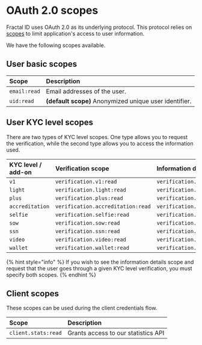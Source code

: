 # OAuth 2.0 scopes

Fractal ID uses OAuth 2.0 as its underlying protocol. This protocol relies on [scopes](https://oauth.net/2/scope/) to limit application's access to user information.

We have the following scopes available.

## User basic scopes

| Scope | Description |
| :--- | :--- |
| `email:read` | Email addresses of the user. |
| `uid:read` | **\(default scope\)** Anonymized unique user identifier. |

## User KYC level scopes

There are two types of KYC level scopes. One type allows you to request the verification, while the second type allows you to access the information used.

| KYC level / add-on | Verification scope | Information details scope |
| :--- | :--- | :--- |
| `v1` | `verification.v1:read` | `verification.v1.details:read` |
| `light` | `verification.light:read` | `verification.light.details:read` |
| `plus` | `verification.plus:read` | `verification.plus.details:read` |
| `accreditation` | `verification.accreditation:read` | `verification.accreditation.details:read` |
| `selfie` | `verification.selfie:read` | `verification.selfie.details:read` |
| `sow` | `verification.sow:read` | `verification.sow.details:read` |
| `ssn` | `verification.ssn:read` | `verification.ssn.details:read` |
| `video` | `verification.video:read` | `verification.video.details:read` |
| `wallet` | `verification.wallet:read` | `verification.wallet.details:read` |

{% hint style="info" %}
If you wish to see the information details scope and request that the user goes through a given KYC level verification, you must specify both scopes.
{% endhint %}

## Client scopes

These scopes can be used during the client credentials flow.

| Scope | Description |
| :--- | :--- |
| `client.stats:read` | Grants access to our statistics API |

